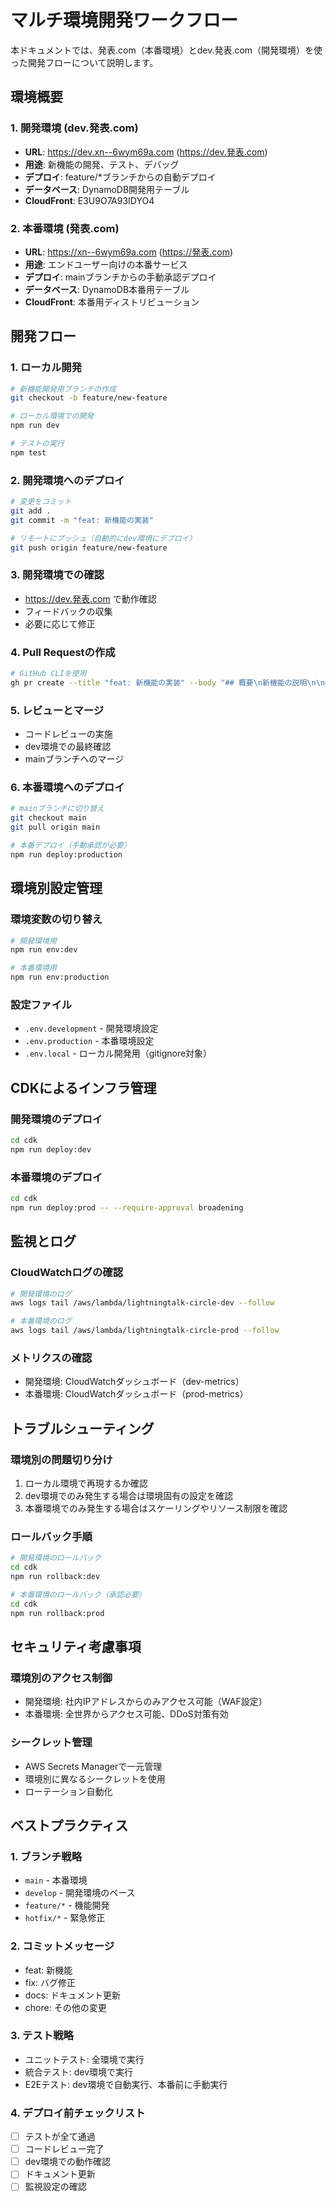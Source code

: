 # マルチ環境開発ワークフロー

本ドキュメントでは、発表.com（本番環境）とdev.発表.com（開発環境）を使った開発フローについて説明します。

## 環境概要

### 1. 開発環境 (dev.発表.com)

- **URL**: https://dev.xn--6wym69a.com (https://dev.発表.com)
- **用途**: 新機能の開発、テスト、デバッグ
- **デプロイ**: feature/\*ブランチからの自動デプロイ
- **データベース**: DynamoDB開発用テーブル
- **CloudFront**: E3U9O7A93IDYO4

### 2. 本番環境 (発表.com)

- **URL**: https://xn--6wym69a.com (https://発表.com)
- **用途**: エンドユーザー向けの本番サービス
- **デプロイ**: mainブランチからの手動承認デプロイ
- **データベース**: DynamoDB本番用テーブル
- **CloudFront**: 本番用ディストリビューション

## 開発フロー

### 1. ローカル開発

```bash
# 新機能開発用ブランチの作成
git checkout -b feature/new-feature

# ローカル環境での開発
npm run dev

# テストの実行
npm test
```

### 2. 開発環境へのデプロイ

```bash
# 変更をコミット
git add .
git commit -m "feat: 新機能の実装"

# リモートにプッシュ（自動的にdev環境にデプロイ）
git push origin feature/new-feature
```

### 3. 開発環境での確認

- https://dev.発表.com で動作確認
- フィードバックの収集
- 必要に応じて修正

### 4. Pull Requestの作成

```bash
# GitHub CLIを使用
gh pr create --title "feat: 新機能の実装" --body "## 概要\n新機能の説明\n\n## テスト\n- [ ] dev環境でテスト完了"
```

### 5. レビューとマージ

- コードレビューの実施
- dev環境での最終確認
- mainブランチへのマージ

### 6. 本番環境へのデプロイ

```bash
# mainブランチに切り替え
git checkout main
git pull origin main

# 本番デプロイ（手動承認が必要）
npm run deploy:production
```

## 環境別設定管理

### 環境変数の切り替え

```bash
# 開発環境用
npm run env:dev

# 本番環境用
npm run env:production
```

### 設定ファイル

- `.env.development` - 開発環境設定
- `.env.production` - 本番環境設定
- `.env.local` - ローカル開発用（gitignore対象）

## CDKによるインフラ管理

### 開発環境のデプロイ

```bash
cd cdk
npm run deploy:dev
```

### 本番環境のデプロイ

```bash
cd cdk
npm run deploy:prod -- --require-approval broadening
```

## 監視とログ

### CloudWatchログの確認

```bash
# 開発環境のログ
aws logs tail /aws/lambda/lightningtalk-circle-dev --follow

# 本番環境のログ
aws logs tail /aws/lambda/lightningtalk-circle-prod --follow
```

### メトリクスの確認

- 開発環境: CloudWatchダッシュボード（dev-metrics）
- 本番環境: CloudWatchダッシュボード（prod-metrics）

## トラブルシューティング

### 環境別の問題切り分け

1. ローカル環境で再現するか確認
2. dev環境でのみ発生する場合は環境固有の設定を確認
3. 本番環境でのみ発生する場合はスケーリングやリソース制限を確認

### ロールバック手順

```bash
# 開発環境のロールバック
cd cdk
npm run rollback:dev

# 本番環境のロールバック（承認必要）
cd cdk
npm run rollback:prod
```

## セキュリティ考慮事項

### 環境別のアクセス制御

- 開発環境: 社内IPアドレスからのみアクセス可能（WAF設定）
- 本番環境: 全世界からアクセス可能、DDoS対策有効

### シークレット管理

- AWS Secrets Managerで一元管理
- 環境別に異なるシークレットを使用
- ローテーション自動化

## ベストプラクティス

### 1. ブランチ戦略

- `main` - 本番環境
- `develop` - 開発環境のベース
- `feature/*` - 機能開発
- `hotfix/*` - 緊急修正

### 2. コミットメッセージ

- feat: 新機能
- fix: バグ修正
- docs: ドキュメント更新
- chore: その他の変更

### 3. テスト戦略

- ユニットテスト: 全環境で実行
- 統合テスト: dev環境で実行
- E2Eテスト: dev環境で自動実行、本番前に手動実行

### 4. デプロイ前チェックリスト

- [ ] テストが全て通過
- [ ] コードレビュー完了
- [ ] dev環境での動作確認
- [ ] ドキュメント更新
- [ ] 監視設定の確認
